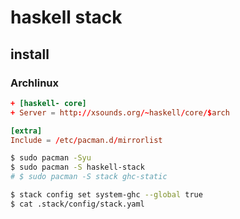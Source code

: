 haskell stack
====


## install

### Archlinux


```/etc/pacman.conf
+ [haskell- core]
+ Server = http://xsounds.org/~haskell/core/$arch

[extra]
Include = /etc/pacman.d/mirrorlist
```

```bash
$ sudo pacman -Syu
$ sudo pacman -S haskell-stack
# $ sudo pacman -S stack ghc-static
```

```bash
$ stack config set system-ghc --global true
$ cat .stack/config/stack.yaml
```

